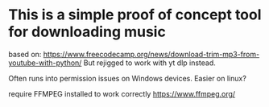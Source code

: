 # This is a simple proof of concept tool for downloading music

based on: https://www.freecodecamp.org/news/download-trim-mp3-from-youtube-with-python/
But rejigged to work with yt dlp instead.

Often runs into permission issues on Windows devices. Easier on linux?

require FFMPEG installed to work correctly
https://www.ffmpeg.org/

